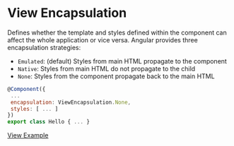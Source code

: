# View Encapsulation

Defines whether the template and styles defined within the component can affect the whole application or vice versa. Angular provides three encapsulation strategies:

- `Emulated`: (default) Styles from main HTML propagate to the component
- `Native`: Styles from main HTML do not propagate to the child
- `None`: Styles from the component propagate back to the main HTML

 ```js
@Component({
  ...
  encapsulation: ViewEncapsulation.None,
  styles: [ ... ]
})
export class Hello { ... }
 ```

[View Example](http://plnkr.co/edit/xTAqeN5jnf5KEFUARtAL?p=preview)

